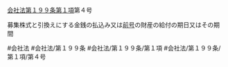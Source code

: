 [会社法第１９９条第１項](会社法＿＿＿＿第１９９条第１項)第４号

募集株式と引換えにする金銭の払込み又は[前号](会社法＿＿＿＿第１９９条第１項第３号)の財産の給付の期日又はその期間


#会社法
#会社法/第１９９条
#会社法/第１９９条/第１項
#会社法/第１９９条/第１項/第４号
